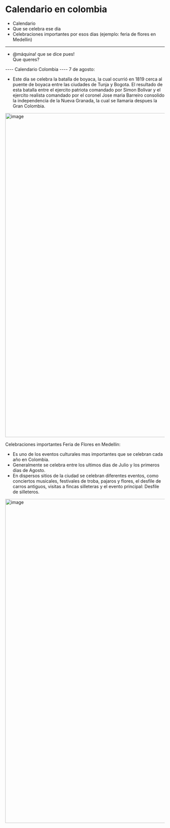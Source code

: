 # Calendario en colombia
- Calendario
- Que se celebra ese dia
- Celebraciones importantes por esos dias (ejemplo: feria de flores en Medellin)
------------
- @máquina! que se dice pues!  
Que queres?

---- Calendario Colombia ----
7 de agosto:
- Este dia se celebra la batalla de boyaca, la cual ocurrió en 1819 cerca al puente de boyaca entre las ciudades de Tunja y Bogota. El resultado de esta batalla entre el ejercito patriota comandado por Simon Bolivar y el ejercito realista comandado por el coronel Jose maria Barreiro consolido la independencia de la Nueva Granada, la cual se llamaria despues la Gran Colombia.

<img width="1024" height="1024" alt="image" src="https://github.com/user-attachments/assets/2e002882-fca1-4671-8c88-6ca016193d02" />


Celebraciones importantes
Feria de Flores en Medellin:
- Es uno de los eventos culturales mas importantes que se celebran cada año en Colombia.
- Generalmente se celebra entre los ultimos dias de Julio y los primeros dias de Agosto.
- En dispersos sitios de la ciudad se celebran diferentes eventos, como conciertos musicales, festivales de troba, pajaros y flores, el desfile de carros antiguos, visitas a fincas silleteras y el evento principal: Desfile de silleteros. 

<img width="1536" height="1024" alt="image" src="https://github.com/user-attachments/assets/17ca10f5-0693-40e3-b79c-dc958b90d75a" />

